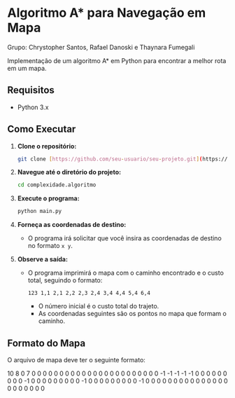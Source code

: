 # Algoritmo A* para Navegação em Mapa
Grupo: Chrystopher Santos, Rafael Danoski e Thaynara Fumegali

Implementação de um algoritmo A* em Python para encontrar a melhor rota em um mapa.

## Requisitos

- Python 3.x

## Como Executar

1. **Clone o repositório:**
    ```bash
    git clone [https://github.com/seu-usuario/seu-projeto.git](https://github.com/chrystopher-santos/complexidade-algoritmo.git)
    ```

2. **Navegue até o diretório do projeto:**
    ```bash
    cd complexidade.algoritmo
    ```

3. **Execute o programa:**
    ```bash
    python main.py
    ```

4. **Forneça as coordenadas de destino:**
    - O programa irá solicitar que você insira as coordenadas de destino no formato `x y`.

5. **Observe a saída:**
    - O programa imprimirá o mapa com o caminho encontrado e o custo total, seguindo o formato:
        ```plaintext
        123 1,1 2,1 2,2 2,3 2,4 3,4 4,4 5,4 6,4
        ```
        - O número inicial é o custo total do trajeto.
        - As coordenadas seguintes são os pontos no mapa que formam o caminho.

## Formato do Mapa

O arquivo de mapa deve ter o seguinte formato:

10 8
0 7
0 0 0 0 0 0 0 0 0 0
0 0 0 0 0 0 0 0 0 0
0 0 0 -1 -1 -1 -1 -1 0 0
0 0 0 0 0 0 0 -1 0 0
0 0 0 0 0 0 0 -1 0 0
0 0 0 0 0 0 0 -1 0 0
0 0 0 0 0 0 0 0 0 0
0 0 0 0 0 0 0 0 0 0

